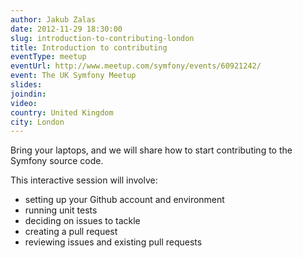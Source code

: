 ```yaml
---
author: Jakub Zalas
date: 2012-11-29 18:30:00
slug: introduction-to-contributing-london
title: Introduction to contributing
eventType: meetup
eventUrl: http://www.meetup.com/symfony/events/60921242/
event: The UK Symfony Meetup
slides:
joindin:
video:
country: United Kingdom
city: London
---
```


Bring your laptops, and we will share how to start contributing to the Symfony source code.

This interactive session will involve:

* setting up your Github account and environment
* running unit tests
* deciding on issues to tackle
* creating a pull request
* reviewing issues and existing pull requests
